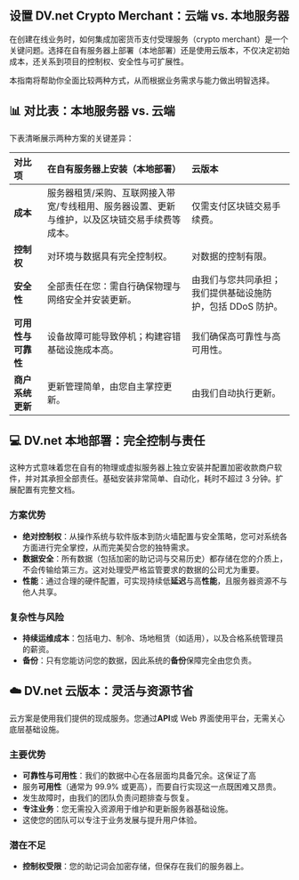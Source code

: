 ## 设置 DV.net Crypto Merchant：云端 vs. 本地服务器

在创建在线业务时，如何集成加密货币支付受理服务（crypto merchant）是一个关键问题。选择在自有服务器上部署（本地部署）还是使用云版本，不仅决定初始成本，还关系到项目的控制权、安全性与可扩展性。

本指南将帮助你全面比较两种方式，从而根据业务需求与能力做出明智选择。


## 📊 对比表：本地服务器 vs. 云端

下表清晰展示两种方案的关键差异：

| 对比项 | 在自有服务器上安装（本地部署） | 云版本 |
|:---|:---|:---|
| **成本** | 服务器租赁/采购、互联网接入带宽/专线租用、服务器设置、更新与维护，以及区块链交易手续费等成本。 | 仅需支付区块链交易手续费。 |
| **控制权** | 对环境与数据具有完全控制权。 | 对数据的控制有限。 |
| **安全性** | 全部责任在您：需自行确保物理与网络安全并安装更新。 | 由我们与您共同承担；我们提供基础设施防护，包括 DDoS 防护。 |
| **可用性与可靠性** | 设备故障可能导致停机；构建容错基础设施成本高。 | 我们确保高可靠性与高可用性。 |
| **商户系统更新** | 更新管理简单，由您自主掌控更新。 | 由我们自动执行更新。 |


## 💻 DV.net 本地部署：完全控制与责任

这种方式意味着您在自有的物理或虚拟服务器上独立安装并配置加密收款商户软件，并对其承担全部责任。基础安装非常简单、自动化，耗时不超过 3 分钟。扩展配置有完整文档。

### 方案优势
- **绝对控制权**：从操作系统与软件版本到防火墙配置与安全策略，您可对系统各方面进行完全掌控，从而完美契合您的独特需求。
- **数据安全**：所有数据（包括加密的助记词与交易历史）都存储在您的介质上，不会传输给第三方。这对处理受严格监管要求的数据的公司尤为重要。
- **性能**：通过合理的硬件配置，可实现持续低**延迟**与高**性能**，且服务器资源不与他人共享。

### 复杂性与风险
- **持续运维成本**：包括电力、制冷、场地租赁（如适用），以及合格系统管理员的薪资。
- **备份**：只有您能访问您的数据，因此系统的**备份**保障完全由您负责。

## ☁️ DV.net 云版本：灵活与资源节省

云方案是使用我们提供的现成服务。您通过**API**或 Web 界面使用平台，无需关心底层基础设施。

### 主要优势
- **可靠性与可用性**：我们的数据中心在各层面均具备冗余。这保证了高
- 服务**可用性**（通常为 99.9% 或更高），而要自行实现这一点既困难又昂贵。
- 发生故障时，由我们的团队负责问题排查与恢复。
- **专注业务**：您无需投入资源用于维护和更新服务器基础设施。
- 这使您的团队可以专注于业务发展与提升用户体验。

### 潜在不足
- **控制权受限**：您的助记词会加密存储，但保存在我们的服务器上。